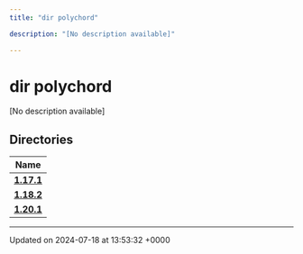 ```yaml
---
title: "dir polychord"

description: "[No description available]"

---
```


# dir polychord

[No description available]

## Directories

| Name           |
| -------------- |
| **[1.17.1](/documentation/code/files/dir_7f63617121156b64dc906bee52c06e1e/#dir-1-17-1)**  |
| **[1.18.2](/documentation/code/files/dir_1be749cb9cddbb8deefe38ef8297a21a/#dir-1-18-2)**  |
| **[1.20.1](/documentation/code/files/dir_f4594c1bc7e5099f29f411d30112926c/#dir-1-20-1)**  |






-------------------------------

Updated on 2024-07-18 at 13:53:32 +0000
